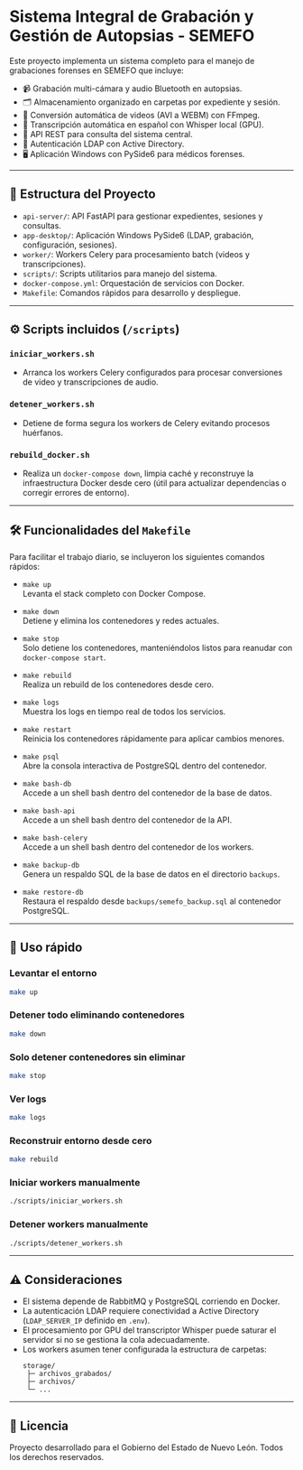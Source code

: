 
# Sistema Integral de Grabación y Gestión de Autopsias - SEMEFO

Este proyecto implementa un sistema completo para el manejo de grabaciones forenses en SEMEFO que incluye:

- 📹 Grabación multi-cámara y audio Bluetooth en autopsias.
- 🗂️ Almacenamiento organizado en carpetas por expediente y sesión.
- 🔄 Conversión automática de videos (AVI a WEBM) con FFmpeg.
- 📝 Transcripción automática en español con Whisper local (GPU).
- 🔌 API REST para consulta del sistema central.
- 🔐 Autenticación LDAP con Active Directory.
- 🖥️ Aplicación Windows con PySide6 para médicos forenses.

---

## 🚀 Estructura del Proyecto

- `api-server/`: API FastAPI para gestionar expedientes, sesiones y consultas.
- `app-desktop/`: Aplicación Windows PySide6 (LDAP, grabación, configuración, sesiones).
- `worker/`: Workers Celery para procesamiento batch (videos y transcripciones).
- `scripts/`: Scripts utilitarios para manejo del sistema.
- `docker-compose.yml`: Orquestación de servicios con Docker.
- `Makefile`: Comandos rápidos para desarrollo y despliegue.

---

## ⚙️ Scripts incluidos (`/scripts`)

### `iniciar_workers.sh`
- Arranca los workers Celery configurados para procesar conversiones de video y transcripciones de audio.

### `detener_workers.sh`
- Detiene de forma segura los workers de Celery evitando procesos huérfanos.

### `rebuild_docker.sh`
- Realiza un `docker-compose down`, limpia caché y reconstruye la infraestructura Docker desde cero (útil para actualizar dependencias o corregir errores de entorno).

---

## 🛠️ Funcionalidades del `Makefile`

Para facilitar el trabajo diario, se incluyeron los siguientes comandos rápidos:

- `make up`  
  Levanta el stack completo con Docker Compose.

- `make down`  
  Detiene y elimina los contenedores y redes actuales.

- `make stop`  
  Solo detiene los contenedores, manteniéndolos listos para reanudar con `docker-compose start`.

- `make rebuild`  
  Realiza un rebuild de los contenedores desde cero.

- `make logs`  
  Muestra los logs en tiempo real de todos los servicios.

- `make restart`  
  Reinicia los contenedores rápidamente para aplicar cambios menores.

- `make psql`  
  Abre la consola interactiva de PostgreSQL dentro del contenedor.

- `make bash-db`  
  Accede a un shell bash dentro del contenedor de la base de datos.

- `make bash-api`  
  Accede a un shell bash dentro del contenedor de la API.

- `make bash-celery`  
  Accede a un shell bash dentro del contenedor de los workers.

- `make backup-db`  
  Genera un respaldo SQL de la base de datos en el directorio `backups`.

- `make restore-db`  
  Restaura el respaldo desde `backups/semefo_backup.sql` al contenedor PostgreSQL.

---

## 🚀 Uso rápido

### Levantar el entorno
```bash
make up
```

### Detener todo eliminando contenedores
```bash
make down
```

### Solo detener contenedores sin eliminar
```bash
make stop
```

### Ver logs
```bash
make logs
```

### Reconstruir entorno desde cero
```bash
make rebuild
```

### Iniciar workers manualmente
```bash
./scripts/iniciar_workers.sh
```

### Detener workers manualmente
```bash
./scripts/detener_workers.sh
```

---

## ⚠️ Consideraciones

- El sistema depende de RabbitMQ y PostgreSQL corriendo en Docker.
- La autenticación LDAP requiere conectividad a Active Directory (`LDAP_SERVER_IP` definido en `.env`).
- El procesamiento por GPU del transcriptor Whisper puede saturar el servidor si no se gestiona la cola adecuadamente.
- Los workers asumen tener configurada la estructura de carpetas:
  ```
  storage/
   ├─ archivos_grabados/
   ├─ archivos/
   └─ ...
  ```

---

## 📄 Licencia
Proyecto desarrollado para el Gobierno del Estado de Nuevo León. Todos los derechos reservados.
